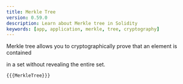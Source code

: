 ```yaml
---
title: Merkle Tree
version: 0.59.0
description: Learn about Merkle tree in Solidity
keywords: [app, application, merkle, tree, cryptography]
---
```


Merkle tree allows you to cryptographically prove that an element is contained

in a set without revealing the entire set.

```solidity
{{{MerkleTree}}}
```
